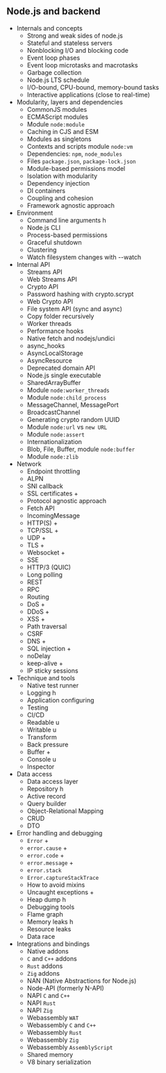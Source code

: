 ## Node.js and backend

- Internals and concepts
  - Strong and weak sides of node.js
  - Stateful and stateless servers
  - Nonblocking I/O and blocking code
  - Event loop phases
  - Event loop microtasks and macrotasks
  - Garbage collection
  - Node.js LTS schedule
  - I/O-bound, CPU-bound, memory-bound tasks
  - Interactive applications (close to real-time)
- Modularity, layers and dependencies
  - CommonJS modules
  - ECMAScript modules
  - Module `node:module`
  - Caching in CJS and ESM
  - Modules as singletons
  - Contexts and scripts module `node:vm`
  - Dependencies: `npm`, `node_modules`
  - Files `package.json`, `package-lock.json`
  - Module-based permissions model
  - Isolation with modularity
  - Dependency injection
  - DI containers
  - Coupling and cohesion
  - Framework agnostic approach
- Environment
  - Command line arguments h
  - Node.js CLI
  - Process-based permissions
  - Graceful shutdown
  - Clustering
  - Watch filesystem changes with --watch
- Internal API
  - Streams API
  - Web Streams API
  - Crypto API
  - Password hashing with crypto.scrypt
  - Web Crypto API
  - File system API (sync and async)
  - Copy folder recursively
  - Worker threads
  - Performance hooks
  - Native fetch and nodejs/undici
  - async_hooks
  - AsyncLocalStorage
  - AsyncResource
  - Deprecated domain API
  - Node.js single executable
  - SharedArrayBuffer
  - Module `node:worker_threads`
  - Module `node:child_process`
  - MessageChannel, MessagePort
  - BroadcastChannel
  - Generating crypto random UUID
  - Module `node:url` vs `new URL`
  - Module `node:assert`
  - Internationalization
  - Blob, File, Buffer, module `node:buffer`
  - Module `node:zlib`
- Network
  - Endpoint throttling
  - ALPN
  - SNI callback
  - SSL certificates +
  - Protocol agnostic approach
  - Fetch API
  - IncomingMessage
  - HTTP(S) +
  - TCP/SSL +
  - UDP +
  - TLS +
  - Websocket +
  - SSE
  - HTTP/3 (QUIC)
  - Long polling
  - REST
  - RPC
  - Routing
  - DoS +
  - DDoS +
  - XSS +
  - Path traversal
  - CSRF
  - DNS +
  - SQL injection +
  - noDelay
  - keep-alive +
  - IP sticky sessions
- Technique and tools
  - Native test runner
  - Logging h
  - Application configuring
  - Testing
  - CI/CD
  - Readable u
  - Writable u
  - Transform
  - Back pressure
  - Buffer +
  - Console u
  - Inspector
- Data access
  - Data access layer
  - Repository h
  - Active record
  - Query builder
  - Object-Relational Mapping
  - CRUD
  - DTO
- Error handling and debugging
  - `Error` +
  - `error.cause` +
  - `error.code` +
  - `error.message` +
  - `error.stack`
  - `Error.captureStackTrace`
  - How to avoid mixins
  - Uncaught exceptions +
  - Heap dump h
  - Debugging tools
  - Flame graph
  - Memory leaks h
  - Resource leaks
  - Data race
- Integrations and bindings
  - Native addons
  - `C` and `C++` addons
  - `Rust` addons
  - `Zig` addons
  - NAN (Native Abstractions for Node.js)
  - Node-API (formerly N-API)
  - NAPI `C` and `C++`
  - NAPI `Rust`
  - NAPI `Zig`
  - Webassembly `WAT`
  - Webassembly `C` and `C++`
  - Webassembly `Rust`
  - Webassembly `Zig`
  - Webassembly `AssemblyScript`
  - Shared memory
  - V8 binary serialization

